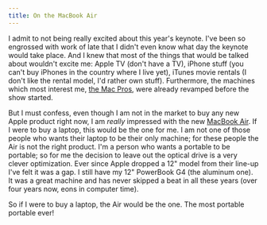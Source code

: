 ```yaml
---
title: On the MacBook Air
---
```


I admit to not being really excited about this year's keynote. I've been so engrossed with work of late that I didn't even know what day the keynote would take place. And I knew that most of the things that would be talked about wouldn't excite me: Apple TV (don't have a TV), iPhone stuff (you can't buy iPhones in the country where I live yet), iTunes movie rentals (I don't like the rental model, I'd rather own stuff). Furthermore, the machines which most interest me, [the Mac Pros](http://www.wincent.com/a/about/wincent/weblog/archives/2008/01/the_new_mac_pro.php), were already revamped before the show started.

But I must confess, even though I am not in the market to buy any new Apple product right now, I am *really* impressed with the new [MacBook Air](http://www.apple.com/macbookair/). If I were to buy a laptop, this would be the one for me. I am not one of those people who wants their laptop to be their only machine; for these people the Air is not the right product. I'm a person who wants a portable to be portable; so for me the decision to leave out the optical drive is a very clever optimization. Ever since Apple dropped a 12" model from their line-up I've felt it was a gap. I still have my 12" PowerBook G4 (the aluminum one). It was a great machine and has never skipped a beat in all these years (over four years now, eons in computer time).

So if I were to buy a laptop, the Air would be the one. The most portable portable ever!
